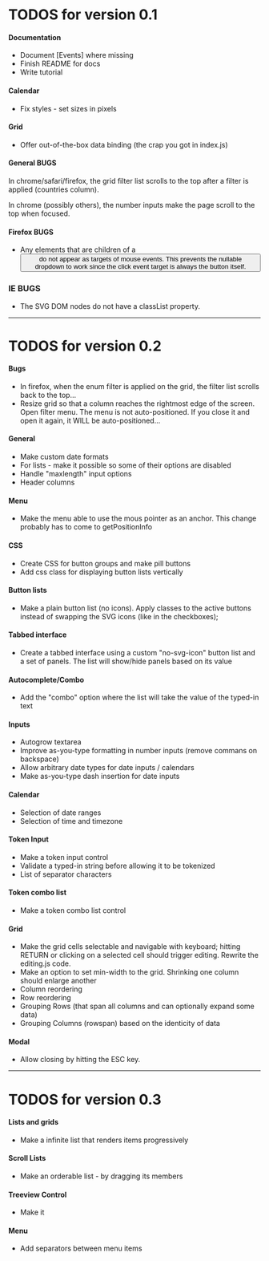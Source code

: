 # TODOS for version 0.1

#### Documentation
- Document [Events] where missing
- Finish README for docs
- Write tutorial

#### Calendar
- Fix styles - set sizes in pixels

#### Grid
- Offer out-of-the-box data binding (the crap you got in index.js)

#### General BUGS

In chrome/safari/firefox, the grid filter list scrolls to the top after a filter is applied (countries column).

In chrome (possibly others), the number inputs make the page scroll to the top when focused.

#### Firefox BUGS

- Any elements that are children of a <BUTTON> do not appear as targets of mouse events. This prevents the nullable dropdown to work since the click event target is always the button itself.

### IE BUGS

- The SVG DOM nodes do not have a classList property.

---

# TODOS for version 0.2

#### Bugs
- In firefox, when the enum filter is applied on the grid, the filter list scrolls back to the top...
- Resize grid so that a column reaches the rightmost edge of the screen. Open filter menu. The menu is not auto-positioned. If you close it and open it again, it WILL be auto-positioned...

#### General
- Make custom date formats
- For lists - make it possible so some of their options are disabled
- Handle "maxlength" input options
- Header columns

#### Menu
- Make the menu able to use the mous pointer as an anchor. This change probably has to come to getPositionInfo

#### CSS
- Create CSS for button groups and make pill buttons
- Add css class for displaying button lists vertically

#### Button lists
- Make a plain button list (no icons). Apply classes to the active buttons instead of swapping the SVG icons (like in the checkboxes);

#### Tabbed interface
- Create a tabbed interface using a custom "no-svg-icon" button list and a set of panels. The list will show/hide panels based on its value

#### Autocomplete/Combo
- Add the "combo" option where the list will take the value of the typed-in text

#### Inputs
- Autogrow textarea
- Improve as-you-type formatting in number inputs (remove commans on backspace)
- Allow arbitrary date types for date inputs / calendars
- Make as-you-type dash insertion for date inputs

#### Calendar
- Selection of date ranges
- Selection of time and timezone

#### Token Input
- Make a token input control
- Validate a typed-in string before allowing it to be tokenized
- List of separator characters

#### Token combo list
- Make a token combo list control

#### Grid
- Make the grid cells selectable and navigable with keyboard; hitting RETURN or clicking on a selected cell should trigger editing. Rewrite the editing.js code.
- Make an option to set min-width to the grid. Shrinking one column should enlarge another
- Column reordering
- Row reordering
- Grouping Rows (that span all columns and can optionally expand some data)
- Grouping Columns (rowspan) based on the identicity of data

#### Modal
- Allow closing by hitting the ESC key.

---

# TODOS for version 0.3

#### Lists and grids
- Make a infinite list that renders items progressively

#### Scroll Lists
- Make an orderable list - by dragging its members

#### Treeview Control
- Make it

#### Menu
- Add separators between menu items
